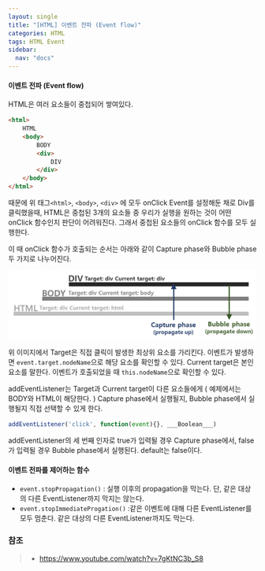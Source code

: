 ```yaml
---
layout: single
title: "[HTML] 이벤트 전파 (Event flow)"
categories: HTML
tags: HTML Event
sidebar:
  nav: "docs"
---
```




#### 이벤트 전파 (Event flow)

HTML은 여러 요소들이 중첩되어 쌓여있다.

```HTML
<html>
    HTML
    <body>
        BODY
        <div>
            DIV
        </div>
    </body>
</html>
```

때문에 위 태그`<html>`, `<body>`, `<div>` 에 모두 onClick Event를 설정해둔 채로 Div를 클릭했을때, HTML은 중첩된 3개의 요소들 중 우리가 실행을 원하는 것이 어떤 onClick 함수인지 판단이 어려워진다. 그래서 중첩된 요소들의 onClick 함수를 모두 실행한다.

이 때 onClick 함수가 호출되는 순서는 아래와 같이 Capture phase와 Bubble phase 두 가지로 나누어진다.

![image-20221005095224319](\images\2022-10-05-eventflow\image-20221005095224319.png)

위 이미지에서 Target은 직접 클릭이 발생한 최상위 요소를 가리킨다. 이벤트가 발생하면 `event.target.nodeName`으로 해당 요소를 확인할 수 있다. 
Current target은 본인 요소를 말한다. 이벤트가 호출되었을 때 `this.nodeName`으로 확인할 수 있다.

addEventListener는 Target과 Current target이 다른 요소들에게 ( 예제에서는 BODY와 HTML이 해당한다. ) Capture phase에서 실행될지, Bubble phase에서 실행될지 직접 선택할 수 있게 한다.

```javascript
addEventListener('click', function(event){}, ___Boolean___)
```

addEventListener의 세 번째 인자로 true가 입력될 경우 Capture phase에서, false가 입력될 경우 Bubble phase에서 실행된다. default는 false이다.



#### 이벤트 전파를 제어하는 함수

- `event.stopPropagation()`  : 실행 이후의 propagation을 막는다.  단, 같은 대상의 다른 EventListener까지 막지는 않는다.
- `event.stopImmediateProgation()` :같은 이벤트에 대해 다른 EventListener를 모두 멈춘다.  같은 대상의 다른 EventListener까지도 막는다.





### 참조

> - https://www.youtube.com/watch?v=7gKtNC3b_S8